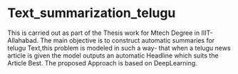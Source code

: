 # Text_summarization_telugu
This is carried out as part of the Thesis work for Mtech Degree in IIIT-Allahabad.
The main objective is to construct automatic summaries for telugu Text,this problem is modeled in such a way-
that when a telugu news article is given the model outputs an automatic Headline which suits the Article Best.
The proposed Approach is based on DeepLearning.
